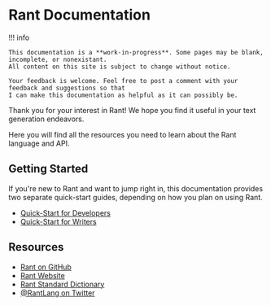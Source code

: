 # Rant Documentation

!!! info

    This documentation is a **work-in-progress**. Some pages may be blank, incomplete, or nonexistant.
    All content on this site is subject to change without notice.
    
    Your feedback is welcome. Feel free to post a comment with your feedback and suggestions so that
    I can make this documentation as helpful as it can possibly be.

Thank you for your interest in Rant! We hope you find it useful in your text generation endeavors.

Here you will find all the resources you need to learn about the Rant language and API.

## Getting Started

If you're new to Rant and want to jump right in, this documentation provides
two separate quick-start guides, depending on how you plan on using Rant.

* [Quick-Start for Developers](getting-started/developers)
* [Quick-Start for Writers](getting-started/writers)

## Resources

* [Rant on GitHub](http://github.com/TheBerkin/Rant)
* [Rant Website](http://berkin.me/rant)
* [Rant Standard Dictionary](http://github.com/RantLang/Rantionary)
* [@RantLang on Twitter](http://twitter.com/RantLang)